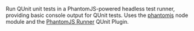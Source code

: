 Run QUnit unit tests in a PhantomJS-powered headless test runner, providing basic console output for QUnit tests. Uses the [phantomjs](https://github.com/Obvious/phantomjs) node module and the [PhantomJS Runner](https://github.com/jquery/qunit/tree/master/addons/phantomjs) QUnit Plugin.